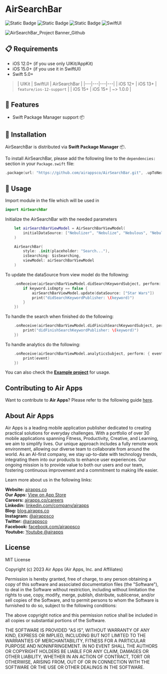 # AirSearchBar

![Static Badge](https://img.shields.io/badge/license-MIT-lightgray)
![Static Badge](https://img.shields.io/badge/iOS-15.0+-blue.svg)
![Static Badge](https://img.shields.io/badge/SPM-compatible-brightgreen)
![SwiftUI](https://img.shields.io/badge/SwiftUI--orange)

![AirSearchBar_Project Banner_Github](https://github.com/airappsco/AirSearchBar/assets/122374124/196d8232-a811-42e7-b79c-eed7b864606b)

## 📋 Requirements

- iOS 12.0+ (if you use only UIKit/AppKit)
- iOS 15.0+ (if you use it in SwiftUI)
- Swift 5.0+

> | UIKit | SwiftUI | AirSearchBar |
> |---|---|---|---|
> | iOS 12+ | iOS 13+ | `feature/ios-12-support` |
> | iOS 15+ | iOS 15+ | ~> 1.0.0 |


## 🌟 Features
- Swift Package Manager support 📦

## 🔧 Installation
AirSearchBar is distributed via **Swift Package Manager** 📦. 

To install AirSearchBar, please add the following line to the `dependencies:` section in your `Package.swift` file:

```swift
.package(url: "https://github.com/airappsco/AirSearchBar.git", .upToNextMinor(from: "1.0.0")),
```

## 🚀 Usage

Import module in the file which will be used in
```swift
import AirSearchBar
```

Initialize the AirSearchBar with the needed parameters
```swift
    let airSearchBarViewModel = AirSearchBarViewModel(
        initialDataSource: ["Nebulizer", "Nebulize", "Nebulous", "Nebula"]
    )

    AirSearchBar(
        style: .init(placeholder: "Search..."), 
        isSearching: $isSearching,
        viewModel: airSearchBarViewModel
    )
```

To update the dataSource from view model do the following:
```swift
    .onReceive(airSearchBarViewModel.didSearchKeywordSubject, perform: { keyword in
        if keyword.isEmpty == false {
            airSearchBarViewModel.update(dataSource: ["Star Wars"])
            print("didSearchKeywordPublisher: \(keyword)")
        }
    })
```

To handle the search when finished do the following: 
```swift
    .onReceive(airSearchBarViewModel.didFinishSearchKeywordSubject, perform: { keyword in
        print("didFinishSearchKeywordPublisher: \(keyword)")
    })
```

To handle analytics do the following: 
```swift
    .onReceive(airSearchBarViewModel.analyticsSubject, perform: { event in
        print(event)
    })
```

You can also check the **[Example project](./AirSearchBarDemo)** for usage.

## Contributing to Air Apps
Want to contribute to **Air Apps**? Please refer to the following guide [here](./CONTRIBUTING.md).

## About Air Apps

Air Apps is a leading mobile application publisher dedicated to creating practical solutions for everyday challenges. With a portfolio of over 30 mobile applications spanning Fitness, Productivity, Creative, and Learning, we aim to simplify lives. Our unique approach includes a fully remote work environment, allowing our diverse team to collaborate from around the world. As an AI-first company, we stay up-to-date with technology trends, integrating them into our products to enhance user experiences. Our ongoing mission is to provide value to both our users and our team, fostering continuous improvement and a commitment to making life easier.

Learn more about us in the following links:

**Website:** [airapps.co](https://airapps.co/)  
**Our Apps:** [View on App Store](https://apps.apple.com/us/developer/wzp-solutions-lda/id1316153435)  
**Careers:** [airapps.co/careers](https://airapps.co/careers/)  
**Linkedin:** [linkedin.com/company/airapps](http://linkedin.com/company/airapps/)  
**Blog:** [blog.airapps.co](https://blog.airapps.co/)  
**Instagram:** [@airappsco](https://www.instagram.com/airappsco/)  
**Twitter:** [@airappsco](https://twitter.com/airappsco/)  
**Facebook:** [facebook.com/airappsco](https://www.facebook.com/airappsco/)  
**Youtube:** [Youtube @airapps](https://www.youtube.com/@airapps)

## License
MIT License

Copyright (c) 2023  Air Apps (Air Apps, Inc. and Affiliates)

Permission is hereby granted, free of charge, to any person obtaining a copy
of this software and associated documentation files (the "Software"), to deal
in the Software without restriction, including without limitation the rights
to use, copy, modify, merge, publish, distribute, sublicense, and/or sell
copies of the Software, and to permit persons to whom the Software is
furnished to do so, subject to the following conditions:

The above copyright notice and this permission notice shall be included in all
copies or substantial portions of the Software.

THE SOFTWARE IS PROVIDED "AS IS", WITHOUT WARRANTY OF ANY KIND, EXPRESS OR
IMPLIED, INCLUDING BUT NOT LIMITED TO THE WARRANTIES OF MERCHANTABILITY,
FITNESS FOR A PARTICULAR PURPOSE AND NONINFRINGEMENT. IN NO EVENT SHALL THE
AUTHORS OR COPYRIGHT HOLDERS BE LIABLE FOR ANY CLAIM, DAMAGES OR OTHER
LIABILITY, WHETHER IN AN ACTION OF CONTRACT, TORT OR OTHERWISE, ARISING FROM,
OUT OF OR IN CONNECTION WITH THE SOFTWARE OR THE USE OR OTHER DEALINGS IN THE
SOFTWARE.
